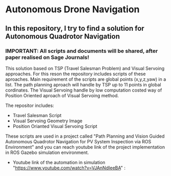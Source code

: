 # Autonomous Drone Navigation

## In this repository, I try to find a solution for Autonomous Quadrotor Navigation

### IMPORTANT: All scripts and documents will be shared, after paper realised on Sage Journals!
This solution based on TSP (Travel Salesman Problem) and Visual Servoing approaches. For this reson the repository includes scripts of these aproaches.
Main requirement of the scripts are global points (x,y,z,yaw) in a list. The path planning aproach will handle by TSP up to 11 points in global cordinates. The Visual Servoing handle by low computation costed way of Position Oriented aproach of Visual Servoing method. 

The repositor includes:
-  Travel Salesman Script
-  Visual Servoing Geometry Image
-  Position Orianted Visual Servoing Script

These scripts are used in a project called "Path Planning and Vision Guided Autonomous Quadrotor Navigation for PV System Inspection via ROS Environment" and you can reach youtube link of the project implementation in ROS Gazebo simulation environment.
- Youtube link of the automation in simulation "https://www.youtube.com/watch?v=VJAnNdIeeBA" : 
